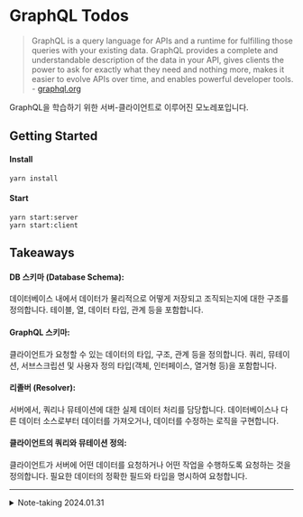 # GraphQL Todos

> GraphQL is a query language for APIs and a runtime for fulfilling those queries with your existing data. GraphQL provides a complete and understandable description of the data in your API, gives clients the power to ask for exactly what they need and nothing more, makes it easier to evolve APIs over time, and enables powerful developer tools. - [graphql.org](https://graphql.org/)

GraphQL을 학습하기 위한 서버-클라이언트로 이루어진 모노레포입니다.

## Getting Started

#### Install

```
yarn install
```

#### Start

```
yarn start:server
yarn start:client
```

## Takeaways

#### DB 스키마 (Database Schema):

데이터베이스 내에서 데이터가 물리적으로 어떻게 저장되고 조직되는지에 대한 구조를 정의합니다.
테이블, 열, 데이터 타입, 관계 등을 포함합니다.

#### GraphQL 스키마:

클라이언트가 요청할 수 있는 데이터의 타입, 구조, 관계 등을 정의합니다.
쿼리, 뮤테이션, 서브스크립션 및 사용자 정의 타입(객체, 인터페이스, 열거형 등)을 포함합니다.

#### 리졸버 (Resolver):

서버에서, 쿼리나 뮤테이션에 대한 실제 데이터 처리를 담당합니다.
데이터베이스나 다른 데이터 소스로부터 데이터를 가져오거나, 데이터를 수정하는 로직을 구현합니다.

#### 클라이언트의 쿼리와 뮤테이션 정의:

클라이언트가 서버에 어떤 데이터를 요청하거나 어떤 작업을 수행하도록 요청하는 것을 정의합니다.
필요한 데이터의 정확한 필드와 타입을 명시하여 요청합니다.

---

<details>
<summary>Note-taking 2024.01.31</summary>
<div markdown="1">

![KakaoTalk_20240131_133922967](https://github.com/jiheon788/graphql-todos-monorepo/assets/90181028/a3cbe665-acb2-462f-a1ae-a2511dd5890f)

</div>
</details>
